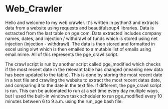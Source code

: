 # Web_Crawler
Hello and welcome to my web crawler. It's written in python3 and extracts data from a website using requests and beautifulsoup4 libraries. Data is extracted from the last table on pge.com.
Data extracted includes company names, dates, and injection / withdrawl of funds which is stored using net injection (injection - withdrawl).
The data is then stored and formatted in excel using xlwt which is then emailed to a mutable list of emails using email.mime. All of this represents the pge_crawl script.

The crawl script is run by another script called pge_modified which checks if the most recent date in the relevant table has changed (meaning new data has been updated to the table).
This is done by storing the most recent date in a text file and crawling the website to extract the most recent datas date, and comparing it to the date in the text file. If different, the pge_crawl script is run.
This can be automated to run at a set time every day multiple ways, but I used the built-in windows task scheduler to run pge_modified every 10 minutes between 6 to 9 a.m. using the run_pge bash file.
